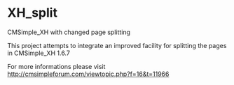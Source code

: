 # XH_split
CMSimple_XH with changed page splitting

This project attempts to integrate an improved facility for splitting the pages in CMSimple_XH 1.6.7

For more informations please visit http://cmsimpleforum.com/viewtopic.php?f=16&t=11966
